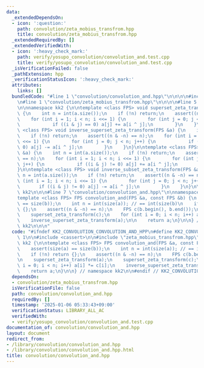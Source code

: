 ```yaml
---
data:
  _extendedDependsOn:
  - icon: ':question:'
    path: convolution/zeta_mobius_transfrom.hpp
    title: convolution/zeta_mobius_transfrom.hpp
  _extendedRequiredBy: []
  _extendedVerifiedWith:
  - icon: ':heavy_check_mark:'
    path: verify/yosupo_convolution/convolution_and.test.cpp
    title: verify/yosupo_convolution/convolution_and.test.cpp
  _isVerificationFailed: false
  _pathExtension: hpp
  _verificationStatusIcon: ':heavy_check_mark:'
  attributes:
    links: []
  bundledCode: "#line 1 \"convolution/convolution_and.hpp\"\n\n\n\n#include <cassert>\n\
    \n#line 1 \"convolution/zeta_mobius_transfrom.hpp\"\n\n\n\n#line 5 \"convolution/zeta_mobius_transfrom.hpp\"\
    \n\nnamespace kk2 {\n\ntemplate <class FPS> void superset_zeta_transform(FPS &a)\
    \ {\n    int n = int(a.size());\n    if (!n) return;\n    assert((n & -n) == n);\n\
    \    for (int i = 1; i < n; i <<= 1) {\n        for (int j = 0; j < n; j++) {\n\
    \            if ((i & j) == 0) a[j] += a[i ^ j];\n        }\n    }\n}\n\ntemplate\
    \ <class FPS> void inverse_superset_zeta_transform(FPS &a) {\n    int n = int(a.size());\n\
    \    if (!n) return;\n    assert((n & -n) == n);\n    for (int i = 1; i < n; i\
    \ <<= 1) {\n        for (int j = 0; j < n; j++) {\n            if ((i & j) ==\
    \ 0) a[j] -= a[i ^ j];\n        }\n    }\n}\n\ntemplate <class FPS> void subset_zeta_transform(FPS\
    \ &a) {\n    int n = int(a.size());\n    if (!n) return;\n    assert((n & -n)\
    \ == n);\n    for (int i = 1; i < n; i <<= 1) {\n        for (int j = 0; j < n;\
    \ j++) {\n            if ((i & j) != 0) a[j] += a[i ^ j];\n        }\n    }\n\
    }\n\ntemplate <class FPS> void inverse_subset_zeta_transform(FPS &a) {\n    int\
    \ n = int(a.size());\n    if (!n) return;\n    assert((n & -n) == n);\n    for\
    \ (int i = 1; i < n; i <<= 1) {\n        for (int j = 0; j < n; j++) {\n     \
    \       if ((i & j) != 0) a[j] -= a[i ^ j];\n        }\n    }\n}\n\n} // namespace\
    \ kk2\n\n\n#line 7 \"convolution/convolution_and.hpp\"\n\nnamespace kk2 {\n\n\
    template <class FPS> FPS convolution_and(FPS &a, const FPS &b) {\n    assert(size(a)\
    \ == size(b));\n    int n = int(size(a)); // == int(size(b)\n    if (!n) return\
    \ {};\n    assert((n & -n) == n);\n    FPS c(b.begin(), b.end());\n\n    superset_zeta_transform(a);\n\
    \    superset_zeta_transform(c);\n    for (int i = 0; i < n; i++) a[i] *= c[i];\n\
    \    inverse_superset_zeta_transform(a);\n\n    return a;\n}\n\n} // namespace\
    \ kk2\n\n\n"
  code: "#ifndef KK2_CONVOLUTION_CONVOLUTION_AND_HPP\n#define KK2_CONVOLUTION_CONVOLUTION_AND_HPP\
    \ 1\n\n#include <cassert>\n\n#include \"zeta_mobius_transfrom.hpp\"\n\nnamespace\
    \ kk2 {\n\ntemplate <class FPS> FPS convolution_and(FPS &a, const FPS &b) {\n\
    \    assert(size(a) == size(b));\n    int n = int(size(a)); // == int(size(b)\n\
    \    if (!n) return {};\n    assert((n & -n) == n);\n    FPS c(b.begin(), b.end());\n\
    \n    superset_zeta_transform(a);\n    superset_zeta_transform(c);\n    for (int\
    \ i = 0; i < n; i++) a[i] *= c[i];\n    inverse_superset_zeta_transform(a);\n\n\
    \    return a;\n}\n\n} // namespace kk2\n\n#endif // KK2_CONVOLUTION_CONVOLUTION_AND_HPP\n"
  dependsOn:
  - convolution/zeta_mobius_transfrom.hpp
  isVerificationFile: false
  path: convolution/convolution_and.hpp
  requiredBy: []
  timestamp: '2025-01-06 05:33:43+09:00'
  verificationStatus: LIBRARY_ALL_AC
  verifiedWith:
  - verify/yosupo_convolution/convolution_and.test.cpp
documentation_of: convolution/convolution_and.hpp
layout: document
redirect_from:
- /library/convolution/convolution_and.hpp
- /library/convolution/convolution_and.hpp.html
title: convolution/convolution_and.hpp
---
```

